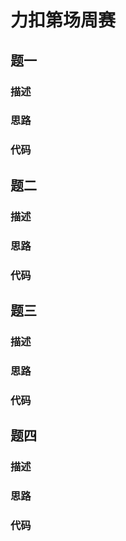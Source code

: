 # 力扣第场周赛
## 题一 

### 描述

### 思路

### 代码

## 题二 

### 描述

### 思路

### 代码

## 题三 

### 描述

### 思路

### 代码

##  题四 

### 描述

### 思路

### 代码


